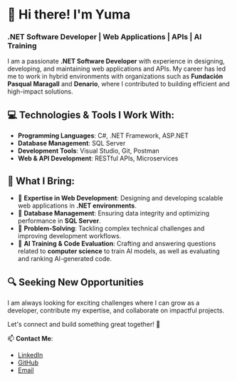 # 👋 Hi there! I'm Yuma 

### .NET Software Developer | Web Applications | APIs | AI Training 

I am a passionate **.NET Software Developer** with experience in designing, developing, and maintaining web applications and APIs. My career has led me to work in hybrid environments with organizations such as **Fundación Pasqual Maragall** and **Denario**, where I contributed to building efficient and high-impact solutions. 

## 💻 Technologies & Tools I Work With:
- **Programming Languages**: C#, .NET Framework, ASP.NET
- **Database Management**: SQL Server
- **Development Tools**: Visual Studio, Git, Postman
- **Web & API Development**: RESTful APIs, Microservices

## 🚀 What I Bring:
- 📌 **Expertise in Web Development**: Designing and developing scalable web applications in **.NET environments**.
- 📌 **Database Management**: Ensuring data integrity and optimizing performance in **SQL Server**.
- 📌 **Problem-Solving**: Tackling complex technical challenges and improving development workflows.
- 📌 **AI Training & Code Evaluation**: Crafting and answering questions related to **computer science** to train AI models, as well as evaluating and ranking AI-generated code.

## 🔍 Seeking New Opportunities
I am always looking for exciting challenges where I can grow as a developer, contribute my expertise, and collaborate on impactful projects. 

Let's connect and build something great together! 🚀

📫 **Contact Me**:
- [LinkedIn](https://www.linkedin.com/in/jes%C3%BAs-blanco-astilleros-116a61271/)
- [GitHub](https://github.com/yuumaadbro)
- [Email](mailto:jesus.blanco58@protonmail.com)
